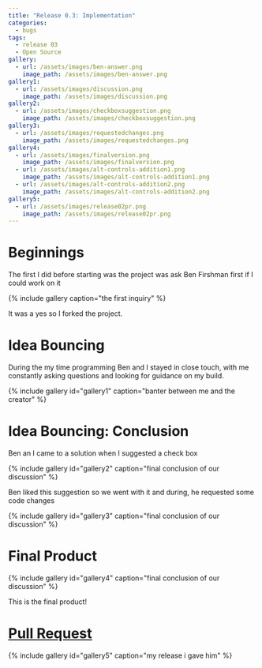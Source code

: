 ```yaml
---
title: "Release 0.3: Implementation"
categories:
  - bugs
tags:
  - release 03
  - Open Source
gallery:
  - url: /assets/images/ben-answer.png
    image_path: /assets/images/ben-answer.png
gallery1:
  - url: /assets/images/discussion.png
    image_path: /assets/images/discussion.png
gallery2:
  - url: /assets/images/checkboxsuggestion.png
    image_path: /assets/images/checkboxsuggestion.png
gallery3:
  - url: /assets/images/requestedchanges.png
    image_path: /assets/images/requestedchanges.png
gallery4:
  - url: /assets/images/finalversion.png
    image_path: /assets/images/finalversion.png
  - url: /assets/images/alt-controls-addition1.png
    image_path: /assets/images/alt-controls-addition1.png
  - url: /assets/images/alt-controls-addition2.png
    image_path: /assets/images/alt-controls-addition2.png
gallery5:
  - url: /assets/images/release02pr.png
    image_path: /assets/images/release02pr.png
---
```


# Beginnings

The first I did before starting was the project was ask Ben Firshman first if I could work on it

{% include gallery caption="the first inquiry" %}

It was a yes so I forked the project.

# Idea Bouncing

During the my time programming Ben and I stayed in close touch, with me constantly asking questions and looking for guidance on my build.

{% include gallery id="gallery1" caption="banter between me and the creator" %}

# Idea Bouncing: Conclusion

Ben an I came to a solution when I suggested a check box

{% include gallery id="gallery2" caption="final conclusion of our discussion" %}

Ben liked this suggestion so we went with it and during, he requested some code changes

{% include gallery id="gallery3" caption="final conclusion of our discussion" %}

# Final Product

{% include gallery id="gallery4" caption="final conclusion of our discussion" %}

This is the final product!

# [Pull Request](https://github.com/bfirsh/jsnes-web/pull/69)

{% include gallery id="gallery5" caption="my release i gave him" %}
